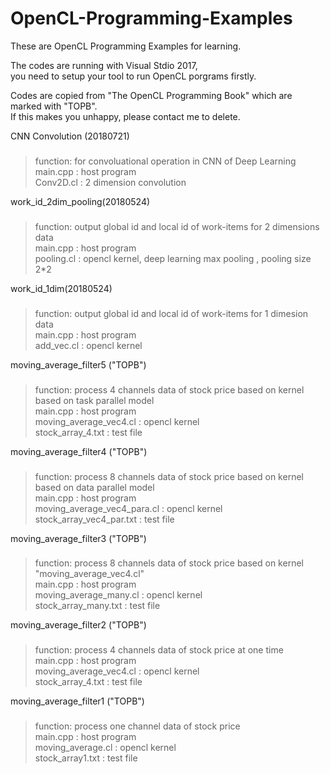 # OpenCL-Programming-Examples
These are OpenCL Programming Examples for learning.

The codes are running with Visual Stdio 2017,  
you need to setup your tool to run OpenCL porgrams firstly. 

Codes are copied from "The OpenCL Programming Book" which are marked with "TOPB".  
If this makes you unhappy, please contact me to delete.  

CNN Convolution (20180721)
###
  >function: for convoluational operation in CNN of Deep Learning    
    main.cpp                 : host program  
    Conv2D.cl                : 2 dimension convolution
 
work_id_2dim_pooling(20180524)
###
  >function: output global id and local id of work-items for 2 dimensions data    
    main.cpp                 : host program  
    pooling.cl               : opencl kernel, deep learning max pooling , pooling size 2*2

work_id_1dim(20180524) 
###
  >function: output global id and local id of work-items for 1 dimesion data    
    main.cpp                 : host program  
    add_vec.cl               : opencl kernel  

moving_average_filter5 ("TOPB") 
###
  >function: process 4 channels data of stock price based on kernel based on task parallel model    
    main.cpp                 : host program  
    moving_average_vec4.cl   : opencl kernel  
    stock_array_4.txt        : test file  

moving_average_filter4 ("TOPB") 
###
  >function: process 8 channels data of stock price based on kernel based on data parallel model    
    main.cpp                 : host program  
    moving_average_vec4_para.cl : opencl kernel  
    stock_array_vec4_par.txt : test file 

moving_average_filter3 ("TOPB") 
###
  >function: process 8 channels data of stock price based on kernel "moving_average_vec4.cl"  
    main.cpp                 : host program  
    moving_average_many.cl   : opencl kernel  
    stock_array_many.txt     : test file  
    
moving_average_filter2 ("TOPB") 
###
  > function: process 4 channels data of stock price at one time   
    main.cpp                 : host program  
    moving_average_vec4.cl   : opencl kernel  
    stock_array_4.txt        : test file  

moving_average_filter1 ("TOPB")
###
>function: process one channel data of stock price   
    main.cpp                 : host program  
    moving_average.cl        : opencl kernel  
    stock_array1.txt         : test file 


